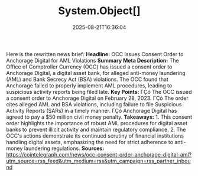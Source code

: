 ﻿---
title: "System.Object[]"
date: "2025-08-21T16:36:04"
category: "Markets"
summary: ""
slug: "systemobject"
source_urls:
  - "https://cointelegraph.com/news/occ-consent-order-anchorage-digital-aml?utm_source=rss_feed&utm_medium=rss&utm_campaign=rss_partner_inbound"
seo:
  title: "System.Object[] | Hash n Hedge"
  description: ""
  keywords: ["news", "markets", "brief"]
---
Here is the rewritten news brief:  **Headline:** OCC Issues Consent Order to Anchorage Digital for AML Violations  **Summary Meta Description:** The Office of Comptroller Currency (OCC) has issued a consent order to Anchorage Digital, a digital asset bank, for alleged anti-money laundering (AML) and Bank Secrecy Act (BSA) violations. The OCC found that Anchorage failed to properly implement AML procedures, leading to suspicious activity reports being filed late.  **Key Points:**  ΓÇó The OCC issued a consent order to Anchorage Digital on February 28, 2023. ΓÇó The order cites alleged AML and BSA violations, including failure to file Suspicious Activity Reports (SARs) in a timely manner. ΓÇó Anchorage Digital has agreed to pay a $50 million civil money penalty.  **Takeaways:**  1. This consent order highlights the importance of robust AML procedures for digital asset banks to prevent illicit activity and maintain regulatory compliance. 2. The OCC's actions demonstrate its continued scrutiny of financial institutions handling digital assets, emphasizing the need for strict adherence to anti-money laundering regulations.  **Sources:** https://cointelegraph.com/news/occ-consent-order-anchorage-digital-aml?utm_source=rss_feed&utm_medium=rss&utm_campaign=rss_partner_inbound 
